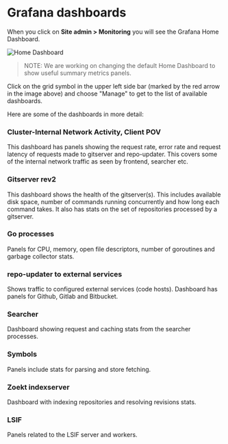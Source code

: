 # Grafana dashboards

When you click on **Site admin > Monitoring** you will see the Grafana Home Dashboard.

![Home Dashboard](https://storage.googleapis.com/sourcegraph-assets/GrafanaHomeDashboard.png)

> NOTE: We are working on changing the default Home Dashboard to show useful summary metrics panels.

Click on the grid symbol in the upper left side bar (marked by the red arrow in the image above) and choose "Manage" to
get to the list of available dashboards.

Here are some of the dashboards in more detail:

### Cluster-Internal Network Activity, Client POV

This dashboard has panels showing the request rate, error rate and request latency of requests made to gitserver and
repo-updater. This covers some of the internal network traffic as seen by frontend, searcher etc.

### Gitserver rev2

This dashboard shows the health of the gitserver(s). This includes available disk space, number of commands running concurrently
and how long each command takes. It also has stats on the set of repositories processed by a gitserver.

### Go processes

Panels for CPU, memory, open file descriptors, number of goroutines and garbage collector stats.

### repo-updater to external services

Shows traffic to configured external services (code hosts). Dashboard has panels for Github, Gitlab and Bitbucket.

### Searcher

Dashboard showing request and caching stats from the searcher processes. 

### Symbols

Panels include stats for parsing and store fetching.

### Zoekt indexserver

Dashboard with indexing repositories and resolving revisions stats.

### LSIF

Panels related to the LSIF server and workers.
